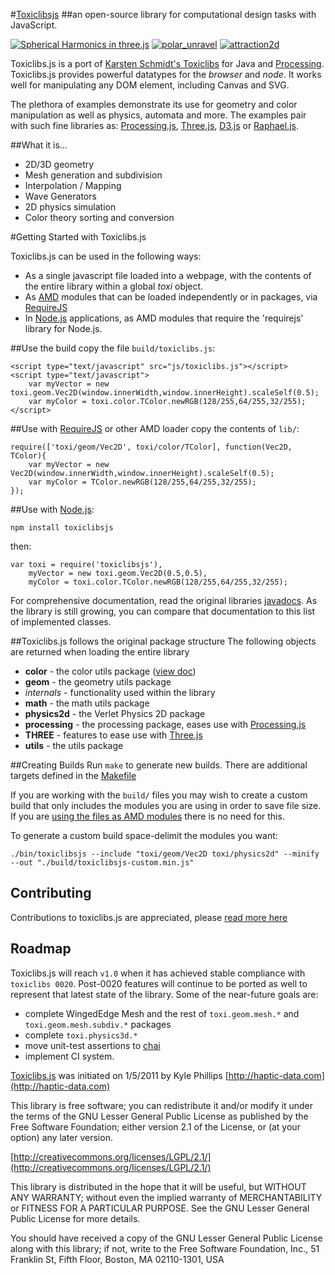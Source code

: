 #[Toxiclibsjs](http://haptic-data.com/toxiclibsjs) 
##an open-source library for computational design tasks with JavaScript. 

[![Spherical Harmonics in three.js](http://haptic-data.com/toxiclibsjs/img/spherical_harmonics.jpg)](http://haptic-data.com/toxiclibsjs/examples/SphericalHarmonics_threejs.html)
[![polar_unravel](http://haptic-data.com/toxiclibsjs/img/polar_unravel.gif)](http://haptic-data.com/toxiclibsjs/examples/PolarUnravel_pjs.html)
[![attraction2d](http://haptic-data.com/toxiclibsjs/img/physics2d_attraction2d.gif)](http://haptic-data.com/toxiclibsjs/examples/Attraction2D_pjs.html)

Toxiclibs.js is a port of [Karsten Schmidt's Toxiclibs](http://toxiclibs.org) for Java and [Processing](http://processing.org). Toxiclibs.js provides powerful datatypes for the _browser_ and _node_. It works well for manipulating any DOM element, including Canvas and SVG.

The plethora of examples demonstrate its use for geometry and color manipulation as well as physics, automata and more. The examples pair with such fine libraries as: [Processing.js](http://processingjs.org), [Three.js](http://github.com/mrdoob/three.js), [D3.js](http://github.com/mbostock/d3) or [Raphael.js](http://raphaeljs.com).

##What it is…
-	2D/3D geometry
-	Mesh generation and subdivision
-	Interpolation / Mapping
-	Wave Generators
-	2D physics simulation
-	Color theory sorting and conversion



#Getting Started with Toxiclibs.js

Toxiclibs.js can be used in the following ways:

*	As a single javascript file loaded into a webpage, with the contents of the entire library within a global *toxi* object.
*	As [AMD](https://github.com/amdjs/amdjs-api/wiki/AMD) modules that can be loaded independently or in packages, via [RequireJS](http://requirejs.org)
*	In [Node.js](http://nodejs.org) applications, as AMD modules that require the 'requirejs' library for Node.js.

##Use the build
copy the file `build/toxiclibs.js`:

	<script type="text/javascript" src="js/toxiclibs.js"></script>
	<script type="text/javascript">
		var myVector = new toxi.geom.Vec2D(window.innerWidth,window.innerHeight).scaleSelf(0.5);
		var myColor = toxi.color.TColor.newRGB(128/255,64/255,32/255);
	</script>
##Use with [RequireJS](http://requirejs.org) or other AMD loader
copy the contents of `lib/`:

	require(['toxi/geom/Vec2D', toxi/color/TColor], function(Vec2D, TColor){
		var myVector = new Vec2D(window.innerWidth,window.innerHeight).scaleSelf(0.5);
		var myColor = TColor.newRGB(128/255,64/255,32/255);
	});
##Use with [Node.js](http://nodejs.org):

	npm install toxiclibsjs
then:

	var	toxi = require('toxiclibsjs'),
		myVector = new toxi.geom.Vec2D(0.5,0.5),
		myColor = toxi.color.TColor.newRGB(128/255,64/255,32/255);

For comprehensive documentation, read the original libraries [javadocs](http://toxiclibs.org/javadocs/). As the library is still growing, you can compare that documentation to this list of implemented classes.


##Toxiclibs.js follows the original package structure
The following objects are returned when loading the entire library


* **color** - the color utils package ([view doc](https://github.com/hapticdata/toxiclibsjs/blob/master/docs/colorutils.md))
* **geom** - the geometry utils package
* *internals* - functionality used within the library
* **math** - the math utils package
* **physics2d** - the Verlet Physics 2D package
* **processing** - the processing package, eases use with [Processing.js](http://processingjs.org)
* **THREE** - features to ease use with [Three.js](http://github.com/mrdoob/three.js)
* **utils** - the utils package

##Creating Builds
Run `make` to generate new builds. There are additional targets defined in the [Makefile](https://github.com/hapticdata/toxiclibsjs/blob/release/Makefile)

If you are working with the `build/` files you may wish to create a custom build that only includes the modules you are using in order to save file size. If you are [using the files as AMD modules](#use-with-requirejs-or-other-amd-loader) there is no need for this.

To generate a custom build space-delimit the modules you want:

	./bin/toxiclibsjs --include "toxi/geom/Vec2D toxi/physics2d" --minify --out "./build/toxiclibsjs-custom.min.js"


## Contributing
Contributions to toxiclibs.js are appreciated, please [read more here](https://github.com/hapticdata/toxiclibsjs/blob/master/docs/contributing.md)

## Roadmap
Toxiclibs.js will reach `v1.0` when it has achieved stable compliance with `toxiclibs 0020`. Post-0020 features will continue to be ported as well to represent that latest state of the library. Some of the near-future goals are:

* complete WingedEdge Mesh and the rest of `toxi.geom.mesh.*` and `toxi.geom.mesh.subdiv.*` packages
* complete `toxi.physics3d.*`
* move unit-test assertions to [chai](http://chaijs.com/)
* implement CI system.






[Toxiclibs.js](http://haptic-data.com/toxiclibsjs) was initiated on 1/5/2011 by Kyle Phillips [http://haptic-data.com](http://haptic-data.com)



This library is free software; you can redistribute it and/or
modify it under the terms of the GNU Lesser General Public
License as published by the Free Software Foundation; either
version 2.1 of the License, or (at your option) any later version.

[http://creativecommons.org/licenses/LGPL/2.1/](http://creativecommons.org/licenses/LGPL/2.1/)

This library is distributed in the hope that it will be useful,
but WITHOUT ANY WARRANTY; without even the implied warranty of
MERCHANTABILITY or FITNESS FOR A PARTICULAR PURPOSE.  See the GNU
Lesser General Public License for more details.

You should have received a copy of the GNU Lesser General Public
License along with this library; if not, write to the Free Software
Foundation, Inc., 51 Franklin St, Fifth Floor, Boston, MA 02110-1301, USA